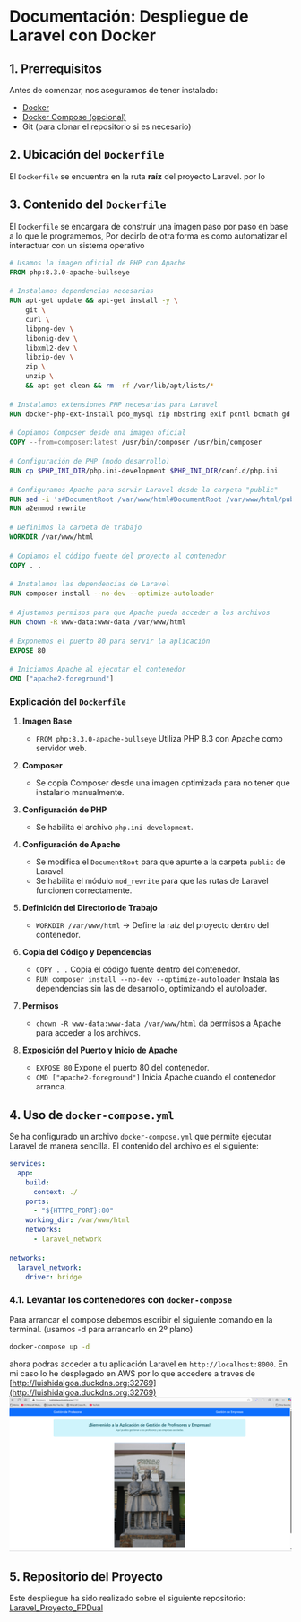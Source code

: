 # Documentación: Despliegue de Laravel con Docker

## 1. Prerrequisitos
Antes de comenzar, nos aseguramos de tener instalado:

- [Docker](https://www.docker.com/get-started)
- [Docker Compose (opcional)](https://docs.docker.com/compose/install/)
- Git (para clonar el repositorio si es necesario)

## 2. Ubicación del `Dockerfile`
El `Dockerfile` se encuentra en la ruta **raíz** del proyecto Laravel. por lo

## 3. Contenido del `Dockerfile`
El `Dockerfile` se encargara de construir una imagen paso por paso en base a lo que le programemos, Por decirlo de otra forma es como automatizar el interactuar con un sistema operativo

```dockerfile
# Usamos la imagen oficial de PHP con Apache
FROM php:8.3.0-apache-bullseye

# Instalamos dependencias necesarias
RUN apt-get update && apt-get install -y \
    git \
    curl \
    libpng-dev \
    libonig-dev \
    libxml2-dev \
    libzip-dev \
    zip \
    unzip \
    && apt-get clean && rm -rf /var/lib/apt/lists/*

# Instalamos extensiones PHP necesarias para Laravel
RUN docker-php-ext-install pdo_mysql zip mbstring exif pcntl bcmath gd

# Copiamos Composer desde una imagen oficial
COPY --from=composer:latest /usr/bin/composer /usr/bin/composer

# Configuración de PHP (modo desarrollo)
RUN cp $PHP_INI_DIR/php.ini-development $PHP_INI_DIR/conf.d/php.ini

# Configuramos Apache para servir Laravel desde la carpeta "public"
RUN sed -i 's#DocumentRoot /var/www/html#DocumentRoot /var/www/html/public#g' /etc/apache2/sites-available/000-default.conf
RUN a2enmod rewrite

# Definimos la carpeta de trabajo
WORKDIR /var/www/html

# Copiamos el código fuente del proyecto al contenedor
COPY . .

# Instalamos las dependencias de Laravel
RUN composer install --no-dev --optimize-autoloader

# Ajustamos permisos para que Apache pueda acceder a los archivos
RUN chown -R www-data:www-data /var/www/html

# Exponemos el puerto 80 para servir la aplicación
EXPOSE 80

# Iniciamos Apache al ejecutar el contenedor
CMD ["apache2-foreground"]
```

### Explicación del `Dockerfile`

1. **Imagen Base**
   - `FROM php:8.3.0-apache-bullseye` Utiliza PHP 8.3 con Apache como servidor web.

4. **Composer**
   - Se copia Composer desde una imagen optimizada para no tener que instalarlo manualmente.

5. **Configuración de PHP**
   - Se habilita el archivo `php.ini-development`.

6. **Configuración de Apache**
   - Se modifica el `DocumentRoot` para que apunte a la carpeta `public` de Laravel.
   - Se habilita el módulo `mod_rewrite` para que las rutas de Laravel funcionen correctamente.

7. **Definición del Directorio de Trabajo**
   - `WORKDIR /var/www/html` → Define la raíz del proyecto dentro del contenedor.

8. **Copia del Código y Dependencias**
   - `COPY . .` Copia el código fuente dentro del contenedor.
   - `RUN composer install --no-dev --optimize-autoloader` Instala las dependencias sin las de desarrollo, optimizando el autoloader.

9. **Permisos**
   - `chown -R www-data:www-data /var/www/html` da permisos a Apache para acceder a los archivos.

10. **Exposición del Puerto y Inicio de Apache**
    - `EXPOSE 80` Expone el puerto 80 del contenedor.
    - `CMD ["apache2-foreground"]` Inicia Apache cuando el contenedor arranca.

## 4. Uso de `docker-compose.yml`

Se ha configurado un archivo `docker-compose.yml` que permite ejecutar Laravel de manera sencilla. El contenido del archivo es el siguiente:

```yaml
services:
  app:
    build:
      context: ./
    ports:
      - "${HTTPD_PORT}:80"
    working_dir: /var/www/html
    networks:
      - laravel_network

networks:
  laravel_network:
    driver: bridge
```

### 4.1. Levantar los contenedores con `docker-compose`
Para arrancar el compose debemos escribir el siguiente comando en la terminal. (usamos -d para arrancarlo en 2º plano)
```bash
docker-compose up -d
```

ahora podras acceder a tu aplicación Laravel en `http://localhost:8000`. En mi caso lo he desplegado en AWS por lo que accedere a traves de 
[http://luishidalgoa.duckdns.org:32769](http://luishidalgoa.duckdns.org:32769)
![alt text](image.png)

## 5. Repositorio del Proyecto
Este despliegue ha sido realizado sobre el siguiente repositorio:
[Laravel_Proyecto_FPDual](https://github.com/luishidalgoa/Laravel_Proyecto_FPDual)
